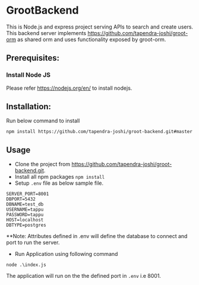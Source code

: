 # GrootBackend
This is Node.js and express project serving APIs to search and create users. This backend server implements https://github.com/tapendra-joshi/groot-orm as shared orm and uses functionality exposed by groot-orm.

## Prerequisites:

### Install Node JS

Please refer https://nodejs.org/en/ to install nodejs.

## Installation:
Run below command to install

`npm install https://github.com/tapendra-joshi/groot-backend.git#master`

## Usage

- Clone the project from https://github.com/tapendra-joshi/groot-backend.git.
- Install all npm packages
`npm install`
- Setup `.env` file as below sample file.
```
SERVER_PORT=8001
DBPORT=5432
DBNAME=test_db
USERNAME=tappu
PASSWORD=tappu
HOST=localhost
DBTYPE=postgres
```

**Note: Attributes defined in .env will define the database to connect and port to run the server.

- Run Application using following command

`node .\index.js`

The application will run on the the defined port in `.env` i.e 8001.

